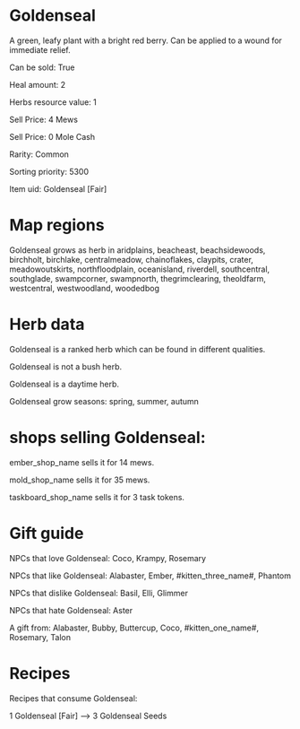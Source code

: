 # Goldenseal

A green, leafy plant with a bright red berry. Can be applied to a wound for immediate relief.

Can be sold: True

Heal amount: 2

Herbs resource value: 1

Sell Price: 4 Mews

Sell Price: 0 Mole Cash

Rarity: Common

Sorting priority: 5300

Item uid: Goldenseal [Fair]

# Map regions

Goldenseal grows as herb in aridplains, beacheast, beachsidewoods, birchholt, birchlake, centralmeadow, chainoflakes, claypits, crater, meadowoutskirts, northfloodplain, oceanisland, riverdell, southcentral, southglade, swampcorner, swampnorth, thegrimclearing, theoldfarm, westcentral, westwoodland, woodedbog

# Herb data

Goldenseal is a ranked herb which can be found in different qualities.

Goldenseal is not a bush herb.

Goldenseal is a daytime herb.

Goldenseal grow seasons: spring, summer, autumn

# shops selling Goldenseal:

ember_shop_name sells it for 14 mews.

mold_shop_name sells it for 35 mews.

taskboard_shop_name sells it for 3 task tokens.

# Gift guide

NPCs that love Goldenseal: Coco, Krampy, Rosemary

NPCs that like Goldenseal: Alabaster, Ember, #kitten_three_name#, Phantom

NPCs that dislike Goldenseal: Basil, Elli, Glimmer

NPCs that hate Goldenseal: Aster

A gift from: Alabaster, Bubby, Buttercup, Coco, #kitten_one_name#, Rosemary, Talon

# Recipes

Recipes that consume Goldenseal:

1 Goldenseal [Fair] --> 3 Goldenseal Seeds